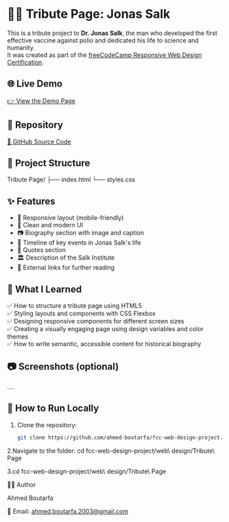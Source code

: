 # 🧑‍⚕️ Tribute Page: Jonas Salk

This is a tribute project to **Dr. Jonas Salk**, the man who developed the first effective vaccine against polio and dedicated his life to science and humanity.  
It was created as part of the [freeCodeCamp Responsive Web Design Certification](https://www.freecodecamp.org/learn/).

## 🌐 Live Demo

[👉 View the Demo Page](https://codepen.io/ahmed-boutarfa/pen/XJbyzrd)

## 📂 Repository

[📁 GitHub Source Code](https://github.com/ahmed-boutarfa/fcc-web-design-project/tree/main/web%20design/Tribute%20Page)

## 🧱 Project Structure

Tribute Page/
├── index.html
└── styles.css


## ✨ Features

- 📱 Responsive layout (mobile-friendly)
- 🎨 Clean and modern UI
- 📷 Biography section with image and caption
- 📅 Timeline of key events in Jonas Salk's life
- 💬 Quotes section
- 🏛️ Description of the Salk Institute
- 🔗 External links for further reading

## 🧠 What I Learned

✅ How to structure a tribute page using HTML5  
✅ Styling layouts and components with CSS Flexbox  
✅ Designing responsive components for different screen sizes  
✅ Creating a visually engaging page using design variables and color themes  
✅ How to write semantic, accessible content for historical biography

## 📷 Screenshots (optional)

....

## 🚀 How to Run Locally

1. Clone the repository:
   ```bash
   git clone https://github.com/ahmed-boutarfa/fcc-web-design-project.git

2.Navigate to the folder:
  cd fcc-web-design-project/web\ design/Tribute\ Page

3.cd fcc-web-design-project/web\ design/Tribute\ Page

🧑‍💻 Author

Ahmed Boutarfa

📧 Email: ahmed.boutarfa.2003@gmail.com

